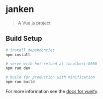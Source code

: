 # janken

> A Vue.js project

## Build Setup

``` bash
# install dependencies
npm install

# serve with hot reload at localhost:8080
npm run dev

# build for production with minification
npm run build
```

For more information see the [docs for vueify](https://github.com/vuejs/vueify).
